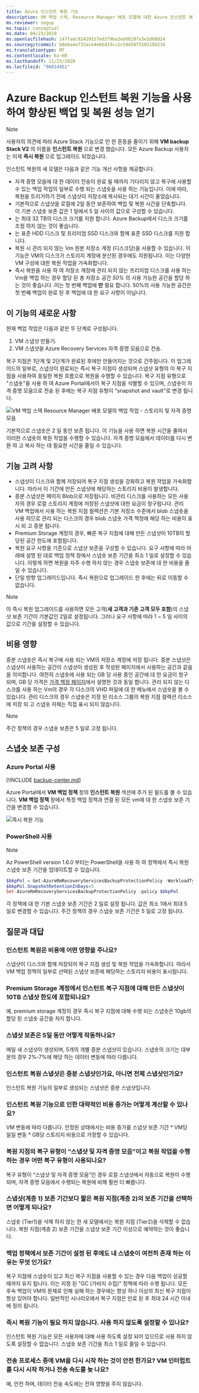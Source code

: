 ```yaml
---
title: Azure 인스턴트 복원 기능
description: VM 백업 스택, Resource Manager 배포 모델에 대한 Azure 인스턴트 복원 기능 및 FAQ
ms.reviewer: sogup
ms.topic: conceptual
ms.date: 04/23/2019
ms.openlocfilehash: 147fadc92429157ed2f9ba3eb68297a3e1d08d24
ms.sourcegitcommit: b8eba4e733ace4eb6d33cc2c59456f550218b234
ms.translationtype: MT
ms.contentlocale: ko-KR
ms.lasthandoff: 11/23/2020
ms.locfileid: "96014451"
---
```

# <a name="get-improved-backup-and-restore-performance-with-azure-backup-instant-restore-capability"></a>Azure Backup 인스턴트 복원 기능을 사용하여 향상된 백업 및 복원 성능 얻기

> [!NOTE]
> 사용자의 의견에 따라 Azure Stack 기능으로 인 한 혼동을 줄이기 위해 **VM backup Stack V2** 의 이름을 **인스턴트 복원** 으로 변경 했습니다.
> 모든 Azure Backup 사용자는 이제 **즉시 복원** 으로 업그레이드 되었습니다.

인스턴트 복원의 새 모델은 다음과 같은 기능 개선 사항을 제공합니다.

* 자격 증명 모음에 대 한 데이터 전송이 완료 될 때까지 기다리지 않고 복구에 사용할 수 있는 백업 작업의 일부로 수행 되는 스냅숏을 사용 하는 기능입니다. 이에 따라, 복원을 트리거하기 전에 스냅샷이 저장소에 복사되는 대기 시간이 줄었습니다.
* 기본적으로 스냅샷을 로컬에 2일 동안 보존하여 백업 및 복원 시간을 단축합니다. 이 기본 스냅숏 보존 값은 1 일에서 5 일 사이의 값으로 구성할 수 있습니다.
* 는 최대 32 TB의 디스크 크기를 지원 합니다. Azure Backup에서 디스크 크기를 조정 하지 않는 것이 좋습니다.
* 는 표준 HDD 디스크 및 프리미엄 SSD 디스크와 함께 표준 SSD 디스크를 지원 합니다.
* 복원 시 관리 되지 않는 Vm 원본 저장소 계정 (디스크당)을 사용할 수 있습니다. 이 기능은 VM의 디스크가 스토리지 계정에 분산된 경우에도 지원됩니다. 이는 다양한 VM 구성에 대한 복원 작업을 가속화합니다.
* 즉시 복원을 사용 하 여 저장소 계정에 관리 되지 않는 프리미엄 디스크를 사용 하는 Vm을 백업 하는 경우 할당 된 총 저장소 공간 *50%* 의 사용 가능한 공간을 할당 하는 것이 좋습니다 .이는 첫 번째 백업에 **만** 필요 합니다. 50%의 사용 가능한 공간은 첫 번째 백업이 완료 된 후 백업에 대 한 요구 사항이 아닙니다.

## <a name="whats-new-in-this-feature"></a>이 기능의 새로운 사항

현재 백업 작업은 다음과 같은 두 단계로 구성됩니다.

1. VM 스냅샷 만들기.
2. VM 스냅샷을 Azure Recovery Services 자격 증명 모음으로 전송.

복구 지점은 1단계 및 2단계가 완료된 후에만 만들어지는 것으로 간주됩니다. 이 업그레이드의 일부로, 스냅샷이 완료되는 즉시 복구 지점이 생성되며 스냅샷 유형의 이 복구 지점을 사용하여 동일한 복원 흐름으로 복원을 수행할 수 있습니다. 복구 지점 유형으로 "스냅숏"을 사용 하 여 Azure Portal에서이 복구 지점을 식별할 수 있으며, 스냅숏이 자격 증명 모음으로 전송 된 후에는 복구 지점 유형이 "snapshot and vault"로 변경 됩니다.

![VM 백업 스택 Resource Manager 배포 모델의 백업 작업 - 스토리지 및 자격 증명 모음](./media/backup-azure-vms/instant-rp-flow.png)

기본적으로 스냅숏은 2 일 동안 보존 됩니다. 이 기능을 사용 하면 복원 시간을 줄여서 이러한 스냅숏의 복원 작업을 수행할 수 있습니다. 자격 증명 모음에서 데이터를 다시 변환 하 고 복사 하는 데 필요한 시간을 줄일 수 있습니다.

## <a name="feature-considerations"></a>기능 고려 사항

* 스냅샷이 디스크와 함께 저장되어 복구 지점 생성을 강화하고 복원 작업을 가속화합니다. 따라서 이 기간에 만든 스냅샷에 해당하는 스토리지 비용이 발생합니다.
* 증분 스냅샷은 페이지 Blob으로 저장됩니다. 비관리 디스크를 사용하는 모든 사용자의 경우 로컬 스토리지 계정에 저장된 스냅샷에 대한 요금이 청구됩니다. 관리 VM 백업에서 사용 하는 복원 지점 컬렉션은 기본 저장소 수준에서 blob 스냅숏을 사용 하므로 관리 되는 디스크의 경우 blob 스냅숏 가격 책정에 해당 하는 비용이 표시 되 고 증분 됩니다.
* Premium Storage 계정의 경우, 빠른 복구 지점에 대해 만든 스냅샷이 10TB의 할당된 공간 한도에 포함됩니다.
* 복원 요구 사항을 기준으로 스냅샷 보존을 구성할 수 있습니다. 요구 사항에 따라 아래에 설명 된 대로 백업 정책 창에서 스냅숏 보존 기간을 최소 1 일로 설정할 수 있습니다. 이렇게 하면 복원을 자주 수행 하지 않는 경우 스냅숏 보존에 대 한 비용을 줄일 수 있습니다.
* 단일 방향 업그레이드입니다. 즉시 복원으로 업그레이드 한 후에는 뒤로 이동할 수 없습니다.

>[!NOTE]
>이 즉시 복원 업그레이드를 사용하면 모든 고객(**새 고객과 기존 고객 모두 포함**)의 스냅샷 보존 기간이 기본값인 2일로 설정됩니다. 그러나 요구 사항에 따라 1 ~ 5 일 사이의 값으로 기간을 설정할 수 있습니다.

## <a name="cost-impact"></a>비용 영향

증분 스냅숏은 즉시 복구에 사용 되는 VM의 저장소 계정에 저장 됩니다. 증분 스냅샷은 스냅샷이 사용하는 공간이 스냅샷이 생성된 후 작성된 페이지에서 사용하는 공간과 같음을 의미합니다. 여전히 스냅숏에 사용 되는 GB 당 사용 중인 공간에 대 한 요금이 청구 되며, GB 당 가격은 [가격 책정 페이지](https://azure.microsoft.com/pricing/details/managed-disks/)에서 설명한 것과 동일 합니다. 관리 되지 않는 디스크를 사용 하는 Vm의 경우 각 디스크의 VHD 파일에 대 한 메뉴에서 스냅숏을 볼 수 있습니다. 관리 디스크의 경우 스냅숏은 지정 된 리소스 그룹의 복원 지점 컬렉션 리소스에 저장 되 고 스냅숏 자체는 직접 표시 되지 않습니다.

>[!NOTE]
> 주간 정책의 경우 스냅숏 보존은 5 일로 고정 됩니다.

## <a name="configure-snapshot-retention"></a>스냅숏 보존 구성

### <a name="using-azure-portal"></a>Azure Portal 사용

[!INCLUDE [backup-center.md](../../includes/backup-center.md)]

Azure Portal에서 **VM 백업 정책** 창의 **인스턴트 복원** 섹션에 추가 된 필드를 볼 수 있습니다. **VM 백업 정책** 창에서 특정 백업 정책과 연결 된 모든 vm에 대 한 스냅숏 보존 기간을 변경할 수 있습니다.

![즉시 복원 기능](./media/backup-azure-vms/instant-restore-capability.png)

### <a name="using-powershell"></a>PowerShell 사용

>[!NOTE]
> Az PowerShell version 1.6.0 부터는 PowerShell을 사용 하 여 정책에서 즉시 복원 스냅숏 보존 기간을 업데이트할 수 있습니다.

```powershell
$bkpPol = Get-AzureRmRecoveryServicesBackupProtectionPolicy -WorkloadType "AzureVM"
$bkpPol.SnapshotRetentionInDays=5
Set-AzureRmRecoveryServicesBackupProtectionPolicy -policy $bkpPol
```

각 정책에 대 한 기본 스냅숏 보존 기간은 2 일로 설정 됩니다. 값은 최소 1에서 최대 5 일로 변경할 수 있습니다. 주간 정책의 경우 스냅숏 보존 기간은 5 일로 고정 됩니다.

## <a name="frequently-asked-questions"></a>질문과 대답

### <a name="what-are-the-cost-implications-of-instant-restore"></a>인스턴트 복원은 비용에 어떤 영향을 주나요?

스냅샷이 디스크와 함께 저장되어 복구 지점 생성 및 복원 작업을 가속화합니다. 따라서 VM 백업 정책의 일부로 선택된 스냅샷 보존에 해당하는 스토리지 비용이 표시됩니다.

### <a name="in-premium-storage-accounts-do-the-snapshots-taken-for-instant-recovery-point-occupy-the-10-tb-snapshot-limit"></a>Premium Storage 계정에서 인스턴트 복구 지점에 대해 만든 스냅샷이 10TB 스냅샷 한도에 포함되나요?

예, premium storage 계정의 경우 즉시 복구 지점에 대해 수행 되는 스냅숏은 10gb의 할당 된 스냅숏 공간을 차지 합니다.

### <a name="how-does-the-snapshot-retention-work-during-the-five-day-period"></a>스냅샷 보존은 5일 동안 어떻게 작동하나요?

매일 새 스냅샷이 생성되며, 5개의 개별 증분 스냅샷이 있습니다. 스냅숏의 크기는 대부분의 경우 2%-7%에 해당 하는 데이터 변동에 따라 다릅니다.

### <a name="is-an-instant-restore-snapshot-an-incremental-snapshot-or-full-snapshot"></a>인스턴트 복원 스냅샷은 증분 스냅샷인가요, 아니면 전체 스냅샷인가요?

인스턴트 복원 기능의 일부로 생성되는 스냅샷은 증분 스냅샷입니다.

### <a name="how-can-i-calculate-the-approximate-cost-increase-due-to-instant-restore-feature"></a>인스턴트 복원 기능으로 인한 대략적인 비용 증가는 어떻게 계산할 수 있나요?

VM 변동에 따라 다릅니다. 안정된 상태에서는 비용 증가를 스냅샷 보존 기간 * VM당 일일 변동 * GB당 스토리지 비용으로 가정할 수 있습니다.

### <a name="if-the-recovery-type-for-a-restore-point-is-snapshot-and-vault-and-i-perform-a-restore-operation-which-recovery-type-will-be-used"></a>복원 지점의 복구 유형이 “스냅샷 및 자격 증명 모음”이고 복원 작업을 수행하는 경우 어떤 복구 유형이 사용되나요?

복구 유형이 “스냅샷 및 자격 증명 모음”인 경우 로컬 스냅샷에서 자동으로 복원이 수행되며, 자격 증명 모음에서 수행되는 복원에 비해 훨씬 더 빠릅니다.

### <a name="what-happens-if-i-select-retention-period-of-restore-point-tier-2-less-than-the-snapshot-tier1-retention-period"></a>스냅샷(계층 1) 보존 기간보다 짧은 복원 지점(계층 2)의 보존 기간을 선택하면 어떻게 되나요?

스냅숏 (Tier1)을 삭제 하지 않는 한 새 모델에서는 복원 지점 (Tier2)을 삭제할 수 없습니다. 복원 지점(계층 2) 보존 기간을 스냅샷 보존 기간 이상으로 예약하는 것이 좋습니다.

### <a name="why-does-my-snapshot-still-exist-even-after-the-set-retention-period-in-backup-policy"></a>백업 정책에서 보존 기간이 설정 된 후에도 내 스냅숏이 여전히 존재 하는 이유는 무엇 인가요?

복구 지점에 스냅숏이 있고 최신 복구 지점을 사용할 수 있는 경우 다음 백업이 성공할 때까지 유지 됩니다. 이는 지정 된 "GC (가비지 수집)" 정책에 따라 수행 됩니다. 모든 후속 백업이 VM의 문제로 인해 실패 하는 경우에는 항상 하나 이상의 최신 복구 지점이 항상 있어야 합니다. 일반적인 시나리오에서 복구 지점은 만료 된 후 최대 24 시간 이내에 정리 됩니다.

### <a name="i-dont-need-instant-restore-functionality-can-it-be-disabled"></a>즉시 복원 기능이 필요 하지 않습니다. 사용 하지 않도록 설정할 수 있나요?

인스턴트 복원 기능은 모든 사용자에 대해 사용 하도록 설정 되어 있으므로 사용 하지 않도록 설정할 수 없습니다. 스냅숏 보존 기간을 최소 1 일로 줄일 수 있습니다.

### <a name="is-it-safe-to-restart-the-vm-during-the-transfer-process-which-can-take-many-hours-will-restarting-the-vm-interrupt-or-slow-down-the-transfer"></a>전송 프로세스 중에 VM을 다시 시작 하는 것이 안전 한가요? VM 인터럽트를 다시 시작 하거나 전송 속도를 늦 나요?

예, 안전 하며, 데이터 전송 속도에는 전혀 영향을 주지 않습니다.

